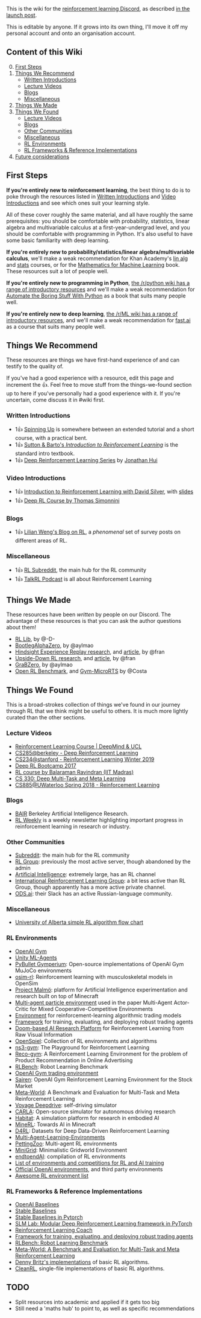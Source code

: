 This is the wiki for the [reinforcement learning Discord](https://discord.gg/xhfNqQv), as described [in the launch post](https://www.reddit.com/r/reinforcementlearning/comments/jawm37/official_reinforcement_learning_discord/). 

This is editable by anyone. If it grows into its own thing, I'll move it off my personal account and onto an organisation account.

## Content of this Wiki
0. [First Steps](#first-steps)
1. [Things We Recommend](#things-we-recommend)
   - [Written Introductions](#written-introductions)
   - [Lecture Videos](#lecture-videos)
   - [Blogs](#blogs)
   - [Miscellaneous](#miscellaneous)
2. [Things We Made](#things-we-made)
3. [Things We Found](#things-we-found)
   - [Lecture Videos](#lecture-videos-1)
   - [Blogs](#blogs-1)
   - [Other Communities](#other-communities)
   - [Miscellaneous](#miscellaneous-1)
   - [RL Environments](#rl-environments)
   - [RL Frameworks & Reference Implementations](#rl-frameworks--reference-implementations)
4. [Future considerations](#future-considerations)

## First Steps
**If you're entirely new to reinforcement learning**, the best thing to do is to poke through the resources listed in [Written Introductions](#written-introductions) and [Video Introductions](#video-introductions) and see which ones suit your learning style.

All of these cover roughly the same material, and all have roughly the same prerequisites: you should be comfortable with probability, statistics, linear algebra and multivariable calculus at a first-year-undergrad level, and you should be comfortable with programming in Python. It's also useful to have some basic familiarity with deep learning.

**If you're entirely new to probability/statistics/linear algebra/multivariable calculus**, we'll make a weak recommendation for Khan Academy's [lin alg](https://www.khanacademy.org/math/linear-algebra) and [stats](https://www.khanacademy.org/math/statistics-probability) courses, or for the [Mathematics for Machine Learning](https://mml-book.github.io/) book. These resources suit a lot of people well.

**If you're entirely new to programming in Python**, [the /r/python wiki has a range of introductory resources](https://www.reddit.com/r/python/wiki/index#wiki_online_books_and_resources) and we'll make a weak recommendation for [Automate the Boring Stuff With Python](https://automatetheboringstuff.com/) as a book that suits many people well. 

**If you're entirely new to deep learning**, [the /r/ML wiki has a range of introductory resources](https://www.reddit.com/r/MachineLearning/wiki/index), and we'll make a weak recommendation for [fast.ai](https://course.fast.ai/) as a course that suits many people well. 


## Things We Recommend
These resources are things we have first-hand experience of and can testify to the quality of.

If you've had a good experience with a resource, edit this page and increment the 👍. Feel free to move stuff from the things-we-found section up to here if you've personally had a good experience with it. If you're uncertain, come discuss it in #wiki first.

### Written Introductions
 * 1👍 [Spinning Up](https://spinningup.openai.com/) is somewhere between an extended tutorial and a short course, with a practical bent. 
 * 1👍 [Sutton & Barto's *Introduction to Reinforcement Learning*](https://bit.ly/3oiyUEw) is the standard intro textbook.
 * 1👍 [Deep Reinforcement Learning Series](https://medium.com/@jonathan_hui/rl-deep-reinforcement-learning-series-833319a95530) by [Jonathan Hui](https://medium.com/@jonathan_hui)

### Video Introductions
 * 1👍 [Introduction to Reinforcement Learning with David Silver](https://www.youtube.com/playlist?list=PLqYmG7hTraZBiG_XpjnPrSNw-1XQaM_gB), with [slides](https://www.davidsilver.uk/teaching/)
 * 1👍 [Deep RL Course by Thomas Simonnini](https://simoninithomas.github.io/deep-rl-course/)

### Blogs
 * 1👍 [Lilian Weng's Blog on RL](https://lilianweng.github.io/lil-log/tag/reinforcement-learning), a *phenomenal* set of survey posts on different areas of RL.

### Miscellaneous
 * 1👍 [RL Subreddit](https://www.reddit.com/r/reinforcementlearning/), the main hub for the RL community
 * 1👍 [TalkRL Podcast](https://www.talkrl.com/) is all about Reinforcement Learning

## Things We Made
These resources have been *written* by people on our Discord. The advantage of these resources is that you can ask the author questions about them! 

* [RL Lib](https://github.com/DarylRodrigo/rl_lib), by @-D-
* [BootlegAlphaZero](https://github.com/instance01/BootlegAlphaZero/), by @aylmao
* [Hindsight Experience Replay research](https://github.com/jscriptcoder/Hindsight-Experience-Replay), and [article](https://medium.com/@jscriptcoder/yet-another-hindsight-experience-replay-backstory-4285c43ff168), by @fran
* [Upside-Down RL research](https://github.com/jscriptcoder/Upside-Down-Reinforcement-Learning), and [article](https://medium.com/@jscriptcoder/demystifying-upside-down-reinforcement-learning-a-k-a-%EA%93%A4-b7bd4214b33f), by @fran
* [GraBZero](https://github.com/instance01/GRAB0/), by @aylmao
* [Open RL Benchmark](http://cleanrl.costa.sh/), and [Gym-MicroRTS](https://github.com/vwxyzjn/gym-microrts) by @Costa

## Things We Found
This is a broad-strokes collection of things we've found in our journey through RL that we think might be useful to others. It is much more lightly curated than the other sections.

### Lecture Videos
 * [Reinforcement Learning Course | DeepMind & UCL](https://www.youtube.com/playlist?list=PLqYmG7hTraZBKeNJ-JE_eyJHZ7XgBoAyb)
 * [CS285@berkeley - Deep Reinforcement Learning](http://rail.eecs.berkeley.edu/deeprlcourse/)
 * [CS234@stanford - Reinforcement Learning Winter 2019](https://www.youtube.com/playlist?list=PLoROMvodv4rOSOPzutgyCTapiGlY2Nd8u)
 * [Deep RL Bootcamp 2017](https://sites.google.com/view/deep-rl-bootcamp/lectures)
 * [RL course by Balaraman Ravindran (IIT Madras)](http://www.cse.iitm.ac.in/~ravi/courses/Reinforcement%20Learning.html)
 * [CS 330: Deep Multi-Task and Meta Learning](http://cs330.stanford.edu/)
 * [CS885@UWaterloo Spring 2018 - Reinforcement Learning](https://cs.uwaterloo.ca/~ppoupart/teaching/cs885-spring18/)

### Blogs
 * [BAIR](https://bair.berkeley.edu/blog/) Berkeley Artificial Intelligence Research.
 * [RL Weekly](https://v1.endtoend.ai/rl-weekly/) is a weekly newsletter highlighting important progress in reinforcement learning in research or industry.

### Other Communities
 * [Subreddit](https://www.reddit.com/r/reinforcementlearning/): the main hub for the RL community
 * [RL Group](https://discord.gg/2hz4kzK): previously the most active server, though abandoned by the admin
 * [Artificial Intelligence](https://discord.gg/gFCT9jm): extremely large, has an RL channel
 * [International Reinforcement Learning Group](https://discord.gg/2Z98qcQ): a bit less active than RL Group, though apparently has a more active private channel.
 * [ODS.ai](https://ods.ai/): their Slack has an active Russian-language community.

### Miscellaneous
 * [University of Alberta simple RL algorithm flow chart](https://cdn.discordapp.com/attachments/765294874832273422/768753225783836682/rl_algorithms_diagram.png)

### RL Environments
 * [OpenAI Gym](https://gym.openai.com/)
 * [Unity ML-Agents](https://github.com/Unity-Technologies/ml-agents)
 * [PyBullet Gymperium](https://github.com/benelot/pybullet-gym): Open-source implementations of OpenAI Gym MuJoCo environments
 * [osim-rl](http://osim-rl.stanford.edu/): Reinforcement learning with musculoskeletal models in OpenSim
 * [Project Malmö](https://github.com/Microsoft/malmo): platform for Artificial Intelligence experimentation and research built on top of Minecraft
 * [Multi-agent particle environment](https://github.com/openai/multiagent-particle-envs) used in the paper Multi-Agent Actor-Critic for Mixed Cooperative-Competitive Environments
 * [Environment](https://github.com/hackthemarket/gym-trading) for reinforcement-learning algorithmic trading models
 * [Framework](https://github.com/tensortrade-org/tensortrade) for training, evaluating, and deploying robust trading agents
 * [Doom-based AI Research Platform](https://github.com/mwydmuch/ViZDoom) for Reinforcement Learning from Raw Visual Information
 * [OpenSpiel](https://github.com/deepmind/open_spiel): Collection of RL environments and algorithms
 * [ns3-gym](https://github.com/tkn-tub/ns3-gym): The Playground for Reinforcement Learning
 * [Reco-gym](https://github.com/criteo-research/reco-gym): A Reinforcement Learning Environment for the problem of Product Recommendation in Online Advertising
 * [RLBench](https://sites.google.com/view/rlbench): Robot Learning Benchmark
 * [OpenAI Gym trading environment](https://github.com/AminHP/gym-anytrading)
 * [Sairen](https://doctorj.gitlab.io/sairen/): OpenAI Gym Reinforcement Learning Environment for the Stock Market
 * [Meta-World](https://meta-world.github.io/): A Benchmark and Evaluation for Multi-Task and Meta Reinforcement Learning
 * [Voyage Deepdrive](https://deepdrive.voyage.auto/): self-driving simulator
 * [CARLA](http://carla.org/): Open-source simulator for autonomous driving research
 * [Habitat](https://aihabitat.org/): A simulation platform for research in embodied AI
 * [MineRL](https://minerl.io/): Towards AI in Minecraft
 * [D4RL](https://sites.google.com/view/d4rl/home): Datasets for Deep Data-Driven Reinforcement Learning
 * [Multi-Agent-Learning-Environments](https://github.com/Bigpig4396/Multi-Agent-Reinforcement-Learning-Environment)
 * [PettingZoo](https://www.pettingzoo.ml/): Multi-agent RL environments
 * [MiniGrid](https://github.com/maximecb/gym-minigrid): Minimalistic Gridworld Environment
 * [endtoendAI](https://www.endtoend.ai/envs/): compilation of RL environments
 * [List of environments and competitions for RL and AI training](https://github.com/dbobrenko/ai-learning-environments)
 * [Official OpenAI environments](https://github.com/openai/gym/blob/master/docs/environments.md), and third party environments
 * [Awesome RL environment list](https://github.com/clvrai/awesome-rl-envs)

### RL Frameworks & Reference Implementations
 * [OpenAI Baselines](https://github.com/openai/baselines)
 * [Stable Baselines](https://stable-baselines.readthedocs.io/en/master/)
 * [Stable Baselines in Pytorch](https://stable-baselines3.readthedocs.io/en/master/)
 * [SLM Lab: Modular Deep Reinforcement Learning framework in PyTorch](https://slm-lab.gitbook.io/slm-lab/)
 * [Reinforcement Learning Coach](https://nervanasystems.github.io/coach/)
 * [Framework for training, evaluating, and deploying robust trading agents](https://github.com/tensortrade-org/tensortrade)
 * [RLBench: Robot Learning Benchmark](https://sites.google.com/view/rlbench)
 * [Meta-World: A Benchmark and Evaluation for Multi-Task and Meta Reinforcement Learning](https://meta-world.github.io/)
 * [Denny Britz's implementations](https://github.com/dennybritz/reinforcement-learning) of basic RL algorithms.
 * [CleanRL](https://github.com/vwxyzjn/cleanrl/tree/master/cleanrl), single-file implementations of basic RL algorithms.


## TODO
 * Split resources into academic and applied if it gets too big
 * Still need a 'maths hub' to point to, as well as specific recommendations 